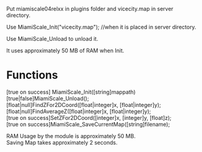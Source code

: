 Put miamiscale04relxx in plugins folder and vicecity.map in server directory.

Use MiamiScale_Init("vicecity.map"); //when it is placed in server directory.

Use MiamiScale_Unload to unload it.

It uses approximately 50 MB of RAM when Init.


Functions
=========
[true on success] MiamiScale_Init([string]mappath)  
[true|false]MiamiScale_Unload();  
[float|null]FindZFor2DCoord([float|integer]x, [float|integer]y);  
[float|null]FindAverageZ([float|integer]x, [float|integer]y);  
[true on success]SetZFor2DCoord([integer]x, [integer]y, [float]z);  
[true on success]MiamiScale_SaveCurrentMap([string]filename);  

RAM Usage by the module is approximately 50 MB.  
Saving Map takes approximately 2 seconds.
